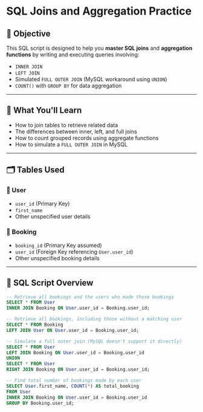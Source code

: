 # SQL Joins and Aggregation Practice

## 📌 Objective

This SQL script is designed to help you **master SQL joins** and **aggregation functions** by writing and executing queries involving:

- `INNER JOIN`
- `LEFT JOIN`
- Simulated `FULL OUTER JOIN` (MySQL workaround using `UNION`)
- `COUNT()` with `GROUP BY` for data aggregation

---

## 🧠 What You'll Learn

- How to join tables to retrieve related data
- The differences between inner, left, and full joins
- How to count grouped records using aggregate functions
- How to simulate a `FULL OUTER JOIN` in MySQL

---

## 🗂️ Tables Used

### 🧑 User
- `user_id` (Primary Key)
- `first_name`
- Other unspecified user details

### 📘 Booking
- `booking_id` (Primary Key assumed)
- `user_id` (Foreign Key referencing `User.user_id`)
- Other unspecified booking details

---

## 📄 SQL Script Overview

```sql
-- Retrieve all bookings and the users who made those bookings
SELECT * FROM User 
INNER JOIN Booking ON User.user_id = Booking.user_id;

-- Retrieve all bookings, including those without a matching user
SELECT * FROM Booking 
LEFT JOIN User ON User.user_id = Booking.user_id;

-- Simulate a full outer join (MySQL doesn't support it directly)
SELECT * FROM User 
LEFT JOIN Booking ON User.user_id = Booking.user_id
UNION
SELECT * FROM User 
RIGHT JOIN Booking ON User.user_id = Booking.user_id;

-- Find total number of bookings made by each user
SELECT User.first_name, COUNT(*) AS total_booking 
FROM User 
INNER JOIN Booking ON User.user_id = Booking.user_id 
GROUP BY Booking.user_id;
